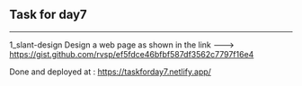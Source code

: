 Task for day7
----------------------------------------------------
---------------------------------------------------
1_slant-design
Design a web page as shown in the link ---> https://gist.github.com/rvsp/ef5fdce46bfbf587df3562c7797f16e4


Done and deployed at : https://taskforday7.netlify.app/
